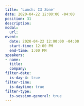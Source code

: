 ```yaml
---
title: 'Lunch: C3 Zone'
date: 2020-04-22 12:00:00 -04:00
position: 31
description: 
modal:
  url: 
event:
  date: 2020-04-22 12:00:00 -04:00
  start-time: 12:00 PM
  end-time: 1:00 PM
speakers:
- name: 
  title: 
  company: 
filter-date:
  is-day-4: true
filter-time:
  is-daytime: true
filter-type:
  is-session-general: true
---
```


